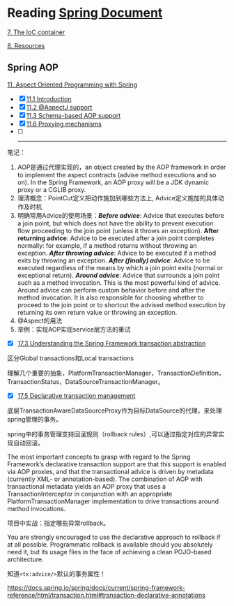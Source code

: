 
# Reading [Spring Document](https://docs.spring.io/spring/docs/current/spring-framework-reference/htmlsingle/)



[7. The IoC container](http://docs.spring.io/spring/docs/current/spring-framework-reference/htmlsingle/#beans)

[8. Resources](http://docs.spring.io/spring/docs/current/spring-framework-reference/htmlsingle/#resources)



## Spring AOP
[11. Aspect Oriented Programming with Spring](http://docs.spring.io/spring/docs/current/spring-framework-reference/htmlsingle/#aop)

- [X] [11.1 Introduction](https://docs.spring.io/spring/docs/current/spring-framework-reference/htmlsingle/#aop-introduction)
- [X] [11.2 @AspectJ support](https://docs.spring.io/spring/docs/current/spring-framework-reference/htmlsingle/#aop-ataspectj)
- [X] [11.3 Schema-based AOP support](https://docs.spring.io/spring/docs/current/spring-framework-reference/htmlsingle/#aop-schema)
- [X] [11.6 Proxying mechanisms](https://docs.spring.io/spring/docs/current/spring-framework-reference/htmlsingle/#aop-proxying)
- [ ] ---

笔记：

1. AOP是通过代理实现的，an object created by the AOP framework in order to implement the aspect contracts (advise method executions and so on). In the Spring Framework, an AOP proxy will be a JDK dynamic proxy or a CGLIB proxy.
2. 理清概念：PointCut定义把动作施加到哪些方法上, Advice定义施加的具体动作及时机
3. 明确常用Advice的使用场景：***Before advice***: Advice that executes before a join point, but which does not have the ability to prevent execution flow proceeding to the join point (unless it throws an exception). **After returning advice**: Advice to be executed after a join point completes normally: for example, if a method returns without throwing an exception.  ***After throwing advice***: Advice to be executed if a method exits by throwing an exception. ***After (finally) advice***: Advice to be executed regardless of the means by which a join point exits (normal or exceptional return). ***Around advice***: Advice that surrounds a join point such as a method invocation. This is the most powerful kind of advice. Around advice can perform custom behavior before and after the method invocation. It is also responsible for choosing whether to proceed to the join point or to shortcut the advised method execution by returning its own return value or throwing an exception.
4. @Aspect的用法
5. 举例：实现AOP实现service层方法的重试


- [X] [17.3 Understanding the Spring Framework transaction abstraction](https://docs.spring.io/spring/docs/current/spring-framework-reference/htmlsingle/#transaction-strategies)

区分Global transactions和Local transactions

理解几个重要的抽象，PlatformTransactionManager，TransactionDefinition，TransactionStatus，DataSourceTransactionManager。

- [X] [17.5 Declarative transaction management](https://docs.spring.io/spring/docs/current/spring-framework-reference/htmlsingle/#transaction-declarative)

底层TransactionAwareDataSourceProxy作为目标DataSource的代理，来处理spring管理的事务。

spring中的事务管理支持回滚规则（rollback rules）,可以通过指定对应的异常实现自动回滚。

The most important concepts to grasp with regard to the Spring Framework’s declarative transaction support are that this support is enabled via AOP proxies, and that the transactional advice is driven by metadata (currently XML- or annotation-based). The combination of AOP with transactional metadata yields an AOP proxy that uses a TransactionInterceptor in conjunction with an appropriate PlatformTransactionManager implementation to drive transactions around method invocations.

项目中实战：指定哪些异常rollback。

You are strongly encouraged to use the declarative approach to rollback if at all possible. Programmatic rollback is available should you absolutely need it, but its usage flies in the face of achieving a clean POJO-based architecture.

知道`<tx:advice/>`默认的事务属性！

https://docs.spring.io/spring/docs/current/spring-framework-reference/html/transaction.html#transaction-declarative-annotations




